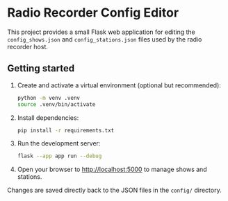# Radio Recorder Config Editor

This project provides a small Flask web application for editing the `config_shows.json` and `config_stations.json` files used by the radio recorder host.

## Getting started

1. Create and activate a virtual environment (optional but recommended):
   ```bash
   python -m venv .venv
   source .venv/bin/activate
   ```
2. Install dependencies:
   ```bash
   pip install -r requirements.txt
   ```
3. Run the development server:
   ```bash
   flask --app app run --debug
   ```
4. Open your browser to [http://localhost:5000](http://localhost:5000) to manage shows and stations.

Changes are saved directly back to the JSON files in the `config/` directory.
